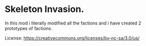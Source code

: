 # Skeleton Invasion.

In this mod i literally modified all the factions and i have created 2 prototypes of factions.

License: https://creativecommons.org/licenses/by-nc-sa/3.0/us/
